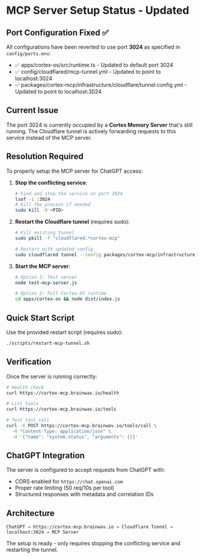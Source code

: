 # MCP Server Setup Status - Updated

## Port Configuration Fixed ✅
All configurations have been reverted to use port **3024** as specified in `config/ports.env`:
- ✅ apps/cortex-os/src/runtime.ts - Updated to default port 3024
- ✅ config/cloudflared/mcp-tunnel.yml - Updated to point to localhost:3024
- ✅ packages/cortex-mcp/infrastructure/cloudflare/tunnel.config.yml - Updated to point to localhost:3024

## Current Issue
The port 3024 is currently occupied by a **Cortex Memory Server** that's still running. The Cloudflare tunnel is actively forwarding requests to this service instead of the MCP server.

## Resolution Required
To properly setup the MCP server for ChatGPT access:

1. **Stop the conflicting service**:
   ```bash
   # Find and stop the service on port 3024
   lsof -i :3024
   # Kill the process if needed
   sudo kill -9 <PID>
   ```

2. **Restart the Cloudflare tunnel** (requires sudo):
   ```bash
   # Kill existing tunnel
   sudo pkill -f "cloudflared.*cortex-mcp"

   # Restart with updated config
   sudo cloudflared tunnel --config packages/cortex-mcp/infrastructure/cloudflare/tunnel.config.yml run cortex-mcp
   ```

3. **Start the MCP server**:
   ```bash
   # Option 1: Test server
   node test-mcp-server.js

   # Option 2: Full Cortex-OS runtime
   cd apps/cortex-os && node dist/index.js
   ```

## Quick Start Script
Use the provided restart script (requires sudo):
```bash
./scripts/restart-mcp-tunnel.sh
```

## Verification
Once the server is running correctly:
```bash
# Health check
curl https://cortex-mcp.brainwav.io/health

# List tools
curl https://cortex-mcp.brainwav.io/tools

# Test tool call
curl -X POST https://cortex-mcp.brainwav.io/tools/call \
  -H "Content-Type: application/json" \
  -d '{"name": "system.status", "arguments": {}}'
```

## ChatGPT Integration
The server is configured to accept requests from ChatGPT with:
- CORS enabled for `https://chat.openai.com`
- Proper rate limiting (50 req/10s per tool)
- Structured responses with metadata and correlation IDs

## Architecture
```
ChatGPT → https://cortex-mcp.brainwav.io → Cloudflare Tunnel → localhost:3024 → MCP Server
```

The setup is ready - only requires stopping the conflicting service and restarting the tunnel.